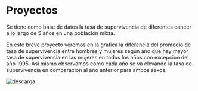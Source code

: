 # Proyectos
Se tiene como base de datos la tasa de supervivencia de diferentes cancer a lo largo de 5 años en una poblacion mixta.


En este breve proyecto veremos en la grafica la diferencia del promedio de tasa de supervivencia entre hombres y mujeres según año que hay mayor tasa de supervivencia en las mujeres en todos los años con excepcion del año 1995. Asi mismo observamos como cada año se va elevando la tasa de supervivencia en comparacion al año anterior para ambos sexos.  


![descarga](https://github.com/MarcosArAr/Proyectos/assets/160163580/1dcb8e62-2d1f-4327-abb2-da4ecd9fd0ca)

